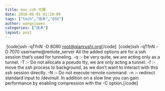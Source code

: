 ```yaml
---
title: mac ssh 代理
date: 2016-06-01 01:19:09
tags: ["tech","技术","OSX"]
author: wangxiuwen
categories: ["技术"]
layout: post
---
```


 [code]ssh  -qTfnN -D 8080 root@qianrushi.org[/code] 
[code]ssh  -qTfnN -D 7070 username@remote_server
All the added options are for a ssh  session that’s used for tunneling.
-q :- be very quite, we are  acting only as a tunnel.
-T :- Do not allocate a pseudo tty, we are  only acting a tunnel.
-f :- move the ssh process to background, as  we don’t want to interact with this ssh session directly.
-N :- Do  not execute remote command.
-n :- redirect standard input to  /dev/null.
In addition on a slow line you can gain performance by  enabling compression with the -C option.[/code]